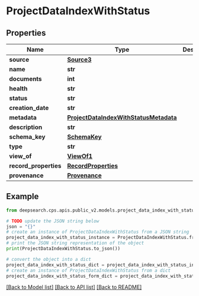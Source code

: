 # ProjectDataIndexWithStatus


## Properties

Name | Type | Description | Notes
------------ | ------------- | ------------- | -------------
**source** | [**Source3**](Source3.md) |  | 
**name** | **str** |  | 
**documents** | **int** |  | 
**health** | **str** |  | 
**status** | **str** |  | 
**creation_date** | **str** |  | 
**metadata** | [**ProjectDataIndexWithStatusMetadata**](ProjectDataIndexWithStatusMetadata.md) |  | [optional] 
**description** | **str** |  | 
**schema_key** | [**SchemaKey**](SchemaKey.md) |  | [optional] 
**type** | **str** |  | 
**view_of** | [**ViewOf1**](ViewOf1.md) |  | [optional] 
**record_properties** | [**RecordProperties**](RecordProperties.md) |  | [optional] 
**provenance** | [**Provenance**](Provenance.md) |  | [optional] 

## Example

```python
from deepsearch.cps.apis.public_v2.models.project_data_index_with_status import ProjectDataIndexWithStatus

# TODO update the JSON string below
json = "{}"
# create an instance of ProjectDataIndexWithStatus from a JSON string
project_data_index_with_status_instance = ProjectDataIndexWithStatus.from_json(json)
# print the JSON string representation of the object
print(ProjectDataIndexWithStatus.to_json())

# convert the object into a dict
project_data_index_with_status_dict = project_data_index_with_status_instance.to_dict()
# create an instance of ProjectDataIndexWithStatus from a dict
project_data_index_with_status_form_dict = project_data_index_with_status.from_dict(project_data_index_with_status_dict)
```
[[Back to Model list]](../README.md#documentation-for-models) [[Back to API list]](../README.md#documentation-for-api-endpoints) [[Back to README]](../README.md)


